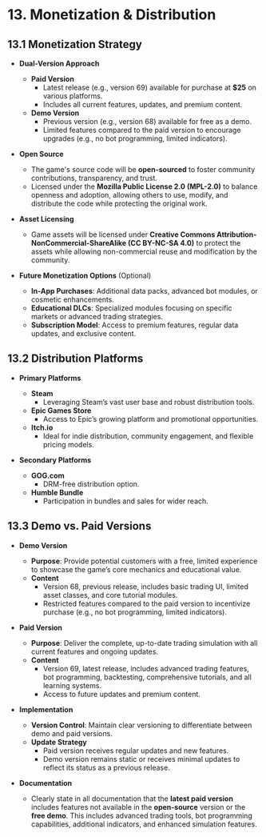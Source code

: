# 13. Monetization & Distribution

## 13.1 Monetization Strategy

- **Dual-Version Approach**
  - **Paid Version**
    - Latest release (e.g., version 69) available for purchase at **$25** on various platforms.
    - Includes all current features, updates, and premium content.
  - **Demo Version**
    - Previous version (e.g., version 68) available for free as a demo.
    - Limited features compared to the paid version to encourage upgrades (e.g., no bot programming, limited indicators).

- **Open Source**
  - The game's source code will be **open-sourced** to foster community contributions, transparency, and trust.
  - Licensed under the **Mozilla Public License 2.0 (MPL-2.0)** to balance openness and adoption, allowing others to use, modify, and distribute the code while protecting the original work.

- **Asset Licensing**
  - Game assets will be licensed under **Creative Commons Attribution-NonCommercial-ShareAlike (CC BY-NC-SA 4.0)** to protect the assets while allowing non-commercial reuse and modification by the community.

- **Future Monetization Options** (Optional)
  - **In-App Purchases**: Additional data packs, advanced bot modules, or cosmetic enhancements.
  - **Educational DLCs**: Specialized modules focusing on specific markets or advanced trading strategies.
  - **Subscription Model**: Access to premium features, regular data updates, and exclusive content.

## 13.2 Distribution Platforms

- **Primary Platforms**
  - **Steam**
    - Leveraging Steam’s vast user base and robust distribution tools.
  - **Epic Games Store**
    - Access to Epic’s growing platform and promotional opportunities.
  - **Itch.io**
    - Ideal for indie distribution, community engagement, and flexible pricing models.

- **Secondary Platforms**
  - **GOG.com**
    - DRM-free distribution option.
  - **Humble Bundle**
    - Participation in bundles and sales for wider reach.

## 13.3 Demo vs. Paid Versions

- **Demo Version**
  - **Purpose**: Provide potential customers with a free, limited experience to showcase the game’s core mechanics and educational value.
  - **Content**
    - Version 68, previous release, includes basic trading UI, limited asset classes, and core tutorial modules.
    - Restricted features compared to the paid version to incentivize purchase (e.g., no bot programming, limited indicators).

- **Paid Version**
  - **Purpose**: Deliver the complete, up-to-date trading simulation with all current features and ongoing updates.
  - **Content**
    - Version 69, latest release, includes advanced trading features, bot programming, backtesting, comprehensive tutorials, and all learning systems.
    - Access to future updates and premium content.

- **Implementation**
  - **Version Control**: Maintain clear versioning to differentiate between demo and paid versions.
  - **Update Strategy**
    - Paid version receives regular updates and new features.
    - Demo version remains static or receives minimal updates to reflect its status as a previous release.

- **Documentation**
  - Clearly state in all documentation that the **latest paid version** includes features not available in the **open-source** version or the **free demo**. This includes advanced trading tools, bot programming capabilities, additional indicators, and enhanced simulation features.
